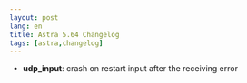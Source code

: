 ```yaml
---
layout: post
lang: en
title: Astra 5.64 Changelog
tags: [astra,changelog]
---
```


- **udp_input**: crash on restart input after the receiving error
